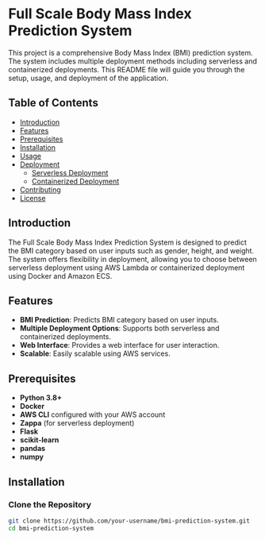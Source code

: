 # Full Scale Body Mass Index Prediction System

This project is a comprehensive Body Mass Index (BMI) prediction system. The system includes multiple deployment methods including serverless and containerized deployments. This README file will guide you through the setup, usage, and deployment of the application.

## Table of Contents

- [Introduction](#introduction)
- [Features](#features)
- [Prerequisites](#prerequisites)
- [Installation](#installation)
- [Usage](#usage)
- [Deployment](#deployment)
  - [Serverless Deployment](#serverless-deployment)
  - [Containerized Deployment](#containerized-deployment)
- [Contributing](#contributing)
- [License](#license)

## Introduction

The Full Scale Body Mass Index Prediction System is designed to predict the BMI category based on user inputs such as gender, height, and weight. The system offers flexibility in deployment, allowing you to choose between serverless deployment using AWS Lambda or containerized deployment using Docker and Amazon ECS.

## Features

- **BMI Prediction**: Predicts BMI category based on user inputs.
- **Multiple Deployment Options**: Supports both serverless and containerized deployments.
- **Web Interface**: Provides a web interface for user interaction.
- **Scalable**: Easily scalable using AWS services.

## Prerequisites

- **Python 3.8+**
- **Docker**
- **AWS CLI** configured with your AWS account
- **Zappa** (for serverless deployment)
- **Flask**
- **scikit-learn**
- **pandas**
- **numpy**

## Installation

### Clone the Repository

```bash
git clone https://github.com/your-username/bmi-prediction-system.git
cd bmi-prediction-system


